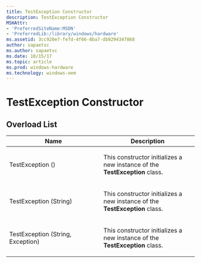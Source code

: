 ```yaml
---
title: TestException Constructor
description: TestException Constructor
MSHAttr:
- 'PreferredSiteName:MSDN'
- 'PreferredLib:/library/windows/hardware'
ms.assetid: 3cc920e7-fefd-4f66-8ba7-db9294347868
author: sapaetsc
ms.author: sapaetsc
ms.date: 10/15/17
ms.topic: article
ms.prod: windows-hardware
ms.technology: windows-oem
---
```


# TestException Constructor


## <span id="Overload_List"></span><span id="overload_list"></span><span id="OVERLOAD_LIST"></span>Overload List


<table>
<colgroup>
<col width="50%" />
<col width="50%" />
</colgroup>
<thead>
<tr class="header">
<th>Name</th>
<th>Description</th>
</tr>
</thead>
<tbody>
<tr class="odd">
<td><p>TestException ()</p></td>
<td><p>This constructor initializes a new instance of the <strong>TestException</strong> class.</p></td>
</tr>
<tr class="even">
<td><p>TestException (String)</p></td>
<td><p>This constructor initializes a new instance of the <strong>TestException</strong> class.</p></td>
</tr>
<tr class="odd">
<td><p>TestException (String, Exception)</p></td>
<td><p>This constructor initializes a new instance of the <strong>TestException</strong> class.</p></td>
</tr>
</tbody>
</table>

 

 

 






